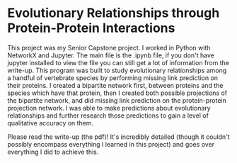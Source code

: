 # Evolutionary Relationships through Protein-Protein Interactions


This project was my Senior Capstone project. I worked in Python with NetworkX and Jupyter.
The main file is the .ipynb file, if you don't have jupyter installed to view the file you can still get a lot of information from the write-up.
This program was built to study evolutionary relationships among a handful of vertebrate species by performing missing link prediction on their proteins. 
I created a bipartite network first, between proteins and the species which have that protein, then I created both possible projections of the bipartite network, and did missing link prediction on the protein-protein projection network. 
I was able to make predictions about evolutionary relationships and further research those predictions to gain a level of qualitative accuracy on them. 

Please read the write-up (the pdf)! It's incredibly detailed (though it couldn't possibly encompass everything I learned in this project) and goes over everything I did to achieve this. 
